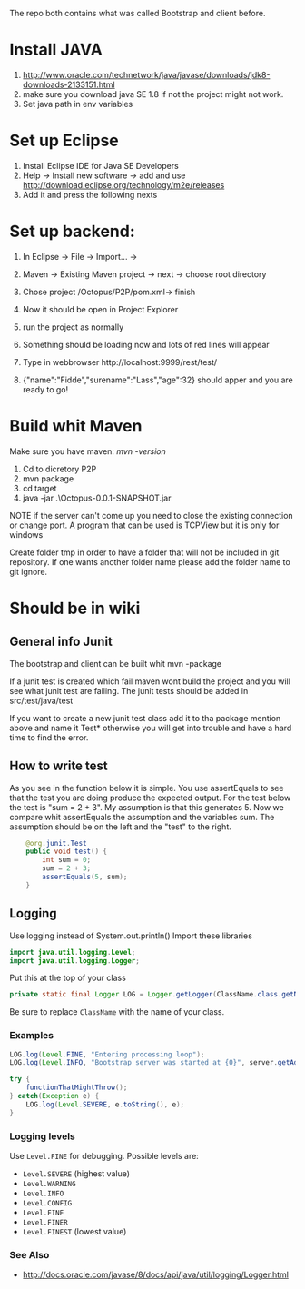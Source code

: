 The repo both contains what was called Bootstrap and client before. 

# Install JAVA
1. http://www.oracle.com/technetwork/java/javase/downloads/jdk8-downloads-2133151.html
2. make sure you download java SE 1.8 if not the project might not work. 
3. Set java path in env variables


# Set up Eclipse
1. Install Eclipse IDE for Java SE Developers
2. Help -> Install new software -> add and use http://download.eclipse.org/technology/m2e/releases
3. Add it and press the following nexts

# Set up backend:
1. In Eclipse -> File -> Import... -> 
2. Maven -> Existing Maven project -> next -> choose root directory
3. Chose project /Octopus/P2P/pom.xml-> finish
4. Now it should be open in Project Explorer
5. run the project as normally 
6. Something should be loading now and lots of red lines will appear
7. Type in webbrowser http://localhost:9999/rest/test/

8. {"name":"Fidde","surename":"Lass","age":32} should apper and you are ready to go!


# Build whit Maven
Make sure you have maven: *mvn -version*
1. Cd to dicretory P2P
2. mvn package
3. cd target
4. java -jar .\Octopus-0.0.1-SNAPSHOT.jar


 


NOTE if the server can't come up you need to close the existing connection or change port. 
A program that can be used is TCPView but it is only for windows

Create folder tmp in order to have a folder that will not be included in git repository. 
If one wants another folder name please add the folder name to git ignore. 

# Should be in wiki
## General info Junit
The bootstrap and client can be built whit
mvn -package

If a junit test is created which fail maven wont build the project and you will see what junit test are failing. 
The junit tests should be added in src/test/java/test

If you want to create a new junit test class add it to tha package mention above and name it Test* otherwise you will get into trouble and have a hard time to find the error. 


## How to write test
As you see in the function below it is simple. 
You use assertEquals to see that the test you are doing produce the expected output. 
For the test below the test is "sum = 2 + 3". My assumption is that this generates 5. 
Now we compare whit assertEquals the assumption and the variables sum. 
The assumption should be on the left and the "test" to the right. 
```java
	@org.junit.Test
	public void test() {
		int sum = 0;
		sum = 2 + 3;
		assertEquals(5, sum);
	}
```

## Logging
Use logging instead of System.out.println()
Import these libraries
```java
import java.util.logging.Level;
import java.util.logging.Logger;
```
Put this at the top of your class
```java
private static final Logger LOG = Logger.getLogger(ClassName.class.getName());
```
Be sure to replace `ClassName` with the name of your class.

### Examples
```java
LOG.log(Level.FINE, "Entering processing loop");
LOG.log(Level.INFO, "Bootstrap server was started at {0}", server.getAddress().toString());

try {
    functionThatMightThrow();
} catch(Exception e) {
    LOG.log(Level.SEVERE, e.toString(), e);
}
```
### Logging levels
Use `Level.FINE` for debugging. Possible levels are:
* `Level.SEVERE` (highest value)
* `Level.WARNING`
* `Level.INFO`
* `Level.CONFIG`
* `Level.FINE`
* `Level.FINER`
* `Level.FINEST` (lowest value)

### See Also
* http://docs.oracle.com/javase/8/docs/api/java/util/logging/Logger.html

